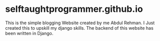 # selftaughtprogrammer.github.io
This is the simple blogging Website created by me Abdul Rehman. I Just created this to upskill my django skills. The backend of this website has been written in Django.
